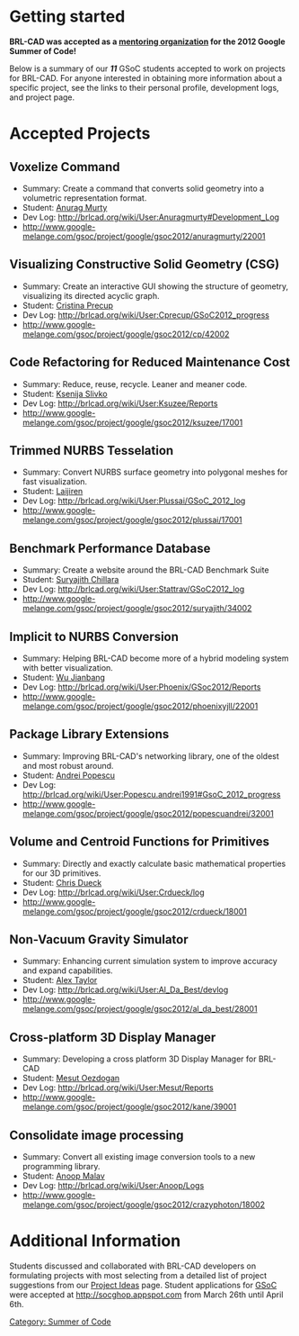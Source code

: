 # Getting started

**BRL-CAD was accepted as a [mentoring
organization](http://www.google-melange.com/gsoc/org/google/gsoc2012/brlcad)
for the 2012 Google Summer of Code!**

Below is a summary of our ***11*** GSoC students accepted to work on
projects for BRL-CAD. For anyone interested in obtaining more
information about a specific project, see the links to their personal
profile, development logs, and project page.

# Accepted Projects

## Voxelize Command

-   Summary: Create a command that converts solid geometry into a
    volumetric representation format.
-   Student: [Anurag Murty](User:Anuragmurty "wikilink")
-   Dev Log: <http://brlcad.org/wiki/User:Anuragmurty#Development_Log>
-   <http://www.google-melange.com/gsoc/project/google/gsoc2012/anuragmurty/22001>

## Visualizing Constructive Solid Geometry (CSG)

-   Summary: Create an interactive GUI showing the structure of
    geometry, visualizing its directed acyclic graph.
-   Student: [Cristina Precup](User:Cprecup "wikilink")
-   Dev Log: <http://brlcad.org/wiki/User:Cprecup/GSoC2012_progress>
-   <http://www.google-melange.com/gsoc/project/google/gsoc2012/cp/42002>

## Code Refactoring for Reduced Maintenance Cost

-   Summary: Reduce, reuse, recycle. Leaner and meaner code.
-   Student: [Ksenija Slivko](User:Ksuzee "wikilink")
-   Dev Log: <http://brlcad.org/wiki/User:Ksuzee/Reports>
-   <http://www.google-melange.com/gsoc/project/google/gsoc2012/ksuzee/17001>

## Trimmed NURBS Tesselation

-   Summary: Convert NURBS surface geometry into polygonal meshes for
    fast visualization.
-   Student: [Laijiren](User:Plussai "wikilink")
-   Dev Log: <http://brlcad.org/wiki/User:Plussai/GSoC_2012_log>
-   <http://www.google-melange.com/gsoc/project/google/gsoc2012/plussai/17001>

## Benchmark Performance Database

-   Summary: Create a website around the BRL-CAD Benchmark Suite
-   Student: [Suryajith Chillara](User:Stattrav "wikilink")
-   Dev Log: <http://brlcad.org/wiki/User:Stattrav/GSoC2012_log>
-   <http://www.google-melange.com/gsoc/project/google/gsoc2012/suryajith/34002>

## Implicit to NURBS Conversion

-   Summary: Helping BRL-CAD become more of a hybrid modeling system
    with better visualization.
-   Student: [Wu Jianbang](User:Phoenix "wikilink")
-   Dev Log: <http://brlcad.org/wiki/User:Phoenix/GSoc2012/Reports>
-   <http://www.google-melange.com/gsoc/project/google/gsoc2012/phoenixyjll/22001>

## Package Library Extensions

-   Summary: Improving BRL-CAD's networking library, one of the oldest
    and most robust around.
-   Student: [Andrei Popescu](User:Popescu.andrei1991 "wikilink")
-   Dev Log:
    <http://brlcad.org/wiki/User:Popescu.andrei1991#GsoC_2012_progress>
-   <http://www.google-melange.com/gsoc/project/google/gsoc2012/popescuandrei/32001>

## Volume and Centroid Functions for Primitives

-   Summary: Directly and exactly calculate basic mathematical
    properties for our 3D primitives.
-   Student: [Chris Dueck](User:Crdueck "wikilink")
-   Dev Log: <http://brlcad.org/wiki/User:Crdueck/log>
-   <http://www.google-melange.com/gsoc/project/google/gsoc2012/crdueck/18001>

## Non-Vacuum Gravity Simulator

-   Summary: Enhancing current simulation system to improve accuracy and
    expand capabilities.
-   Student: [Alex Taylor](User:Al_Da_Best "wikilink")
-   Dev Log: <http://brlcad.org/wiki/User:Al_Da_Best/devlog>
-   <http://www.google-melange.com/gsoc/project/google/gsoc2012/al_da_best/28001>

## Cross-platform 3D Display Manager

-   Summary: Developing a cross platform 3D Display Manager for BRL-CAD
-   Student: [Mesut Oezdogan](User:Mesut "wikilink")
-   Dev Log: <http://brlcad.org/wiki/User:Mesut/Reports>
-   <http://www.google-melange.com/gsoc/project/google/gsoc2012/kane/39001>

## Consolidate image processing

-   Summary: Convert all existing image conversion tools to a new
    programming library.
-   Student: [Anoop Malav](User:Anoop "wikilink")
-   Dev Log: <http://brlcad.org/wiki/User:Anoop/Logs>
-   <http://www.google-melange.com/gsoc/project/google/gsoc2012/crazyphoton/18002>

# Additional Information

Students discussed and collaborated with BRL-CAD developers on
formulating projects with most selecting from a detailed list of project
suggestions from our [Project
Ideas](Google_Summer_of_Code/Project_Ideas "wikilink") page. Student
applications for [GSoC](Google_Summer_of_Code "wikilink") were accepted
at <http://socghop.appspot.com> from March 26th until April 6th.

[Category: Summer of Code](Category:_Summer_of_Code "wikilink")